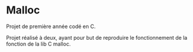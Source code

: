 # Malloc

Projet de première année codé en C.

Projet réalisé à deux, ayant pour but de reproduire le fonctionnement de la fonction de la lib C malloc.

